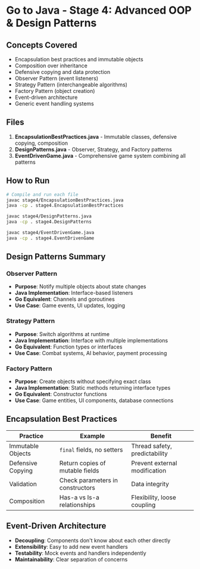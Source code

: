 # Go to Java - Stage 4: Advanced OOP & Design Patterns

## Concepts Covered
- Encapsulation best practices and immutable objects
- Composition over inheritance
- Defensive copying and data protection
- Observer Pattern (event listeners)
- Strategy Pattern (interchangeable algorithms)
- Factory Pattern (object creation)
- Event-driven architecture
- Generic event handling systems

## Files
1. **EncapsulationBestPractices.java** - Immutable classes, defensive copying, composition
2. **DesignPatterns.java** - Observer, Strategy, and Factory patterns
3. **EventDrivenGame.java** - Comprehensive game system combining all patterns

## How to Run

```bash
# Compile and run each file
javac stage4/EncapsulationBestPractices.java
java -cp . stage4.EncapsulationBestPractices

javac stage4/DesignPatterns.java
java -cp . stage4.DesignPatterns

javac stage4/EventDrivenGame.java
java -cp . stage4.EventDrivenGame
```

## Design Patterns Summary

### Observer Pattern
- **Purpose**: Notify multiple objects about state changes
- **Java Implementation**: Interface-based listeners
- **Go Equivalent**: Channels and goroutines
- **Use Case**: Game events, UI updates, logging

### Strategy Pattern
- **Purpose**: Switch algorithms at runtime
- **Java Implementation**: Interface with multiple implementations
- **Go Equivalent**: Function types or interfaces
- **Use Case**: Combat systems, AI behavior, payment processing

### Factory Pattern
- **Purpose**: Create objects without specifying exact class
- **Java Implementation**: Static methods returning interface types
- **Go Equivalent**: Constructor functions
- **Use Case**: Game entities, UI components, database connections

## Encapsulation Best Practices

| Practice | Example | Benefit |
|----------|---------|---------|
| Immutable Objects | `final` fields, no setters | Thread safety, predictability |
| Defensive Copying | Return copies of mutable fields | Prevent external modification |
| Validation | Check parameters in constructors | Data integrity |
| Composition | Has-a vs Is-a relationships | Flexibility, loose coupling |

## Event-Driven Architecture
- **Decoupling**: Components don't know about each other directly
- **Extensibility**: Easy to add new event handlers
- **Testability**: Mock events and handlers independently
- **Maintainability**: Clear separation of concerns